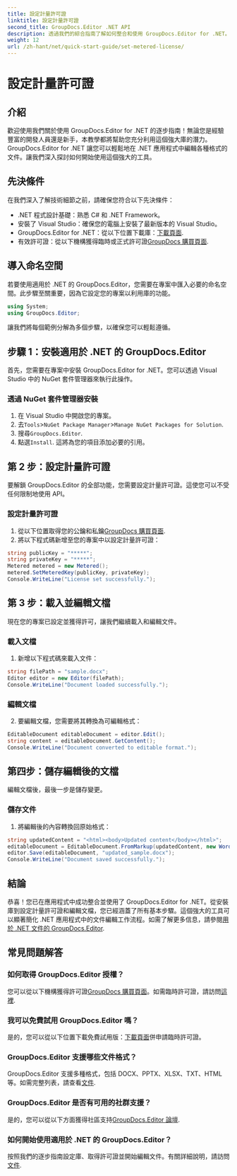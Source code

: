 ```yaml
---
title: 設定計量許可證
linktitle: 設定計量許可證
second_title: GroupDocs.Editor .NET API
description: 透過我們的綜合指南了解如何整合和使用 GroupDocs.Editor for .NET。在 .NET 應用程式中解鎖強大的文件編輯功能。
weight: 12
url: /zh-hant/net/quick-start-guide/set-metered-license/
---
```


# 設定計量許可證

## 介紹
歡迎使用我們關於使用 GroupDocs.Editor for .NET 的逐步指南！無論您是經驗豐富的開發人員還是新手，本教學都將幫助您充分利用這個強大庫的潛力。 GroupDocs.Editor for .NET 讓您可以輕鬆地在 .NET 應用程式中編輯各種格式的文件。讓我們深入探討如何開始使用這個強大的工具。
## 先決條件
在我們深入了解技術細節之前，請確保您符合以下先決條件：
- .NET 程式設計基礎：熟悉 C# 和 .NET Framework。
- 安裝了 Visual Studio：確保您的電腦上安裝了最新版本的 Visual Studio。
-  GroupDocs.Editor for .NET：從以下位置下載庫：[下載頁面](https://releases.groupdocs.com/editor/net/).
- 有效許可證：從以下機構獲得臨時或正式許可證[GroupDocs 購買頁面](https://purchase.groupdocs.com/temporary-license/).
## 導入命名空間
若要使用適用於 .NET 的 GroupDocs.Editor，您需要在專案中匯入必要的命名空間。此步驟至關重要，因為它設定您的專案以利用庫的功能。
```csharp
using System;
using GroupDocs.Editor;
```
讓我們將每個範例分解為多個步驟，以確保您可以輕鬆遵循。
## 步驟 1：安裝適用於 .NET 的 GroupDocs.Editor
首先，您需要在專案中安裝 GroupDocs.Editor for .NET。您可以透過 Visual Studio 中的 NuGet 套件管理器來執行此操作。
### 透過 NuGet 套件管理器安裝
1. 在 Visual Studio 中開啟您的專案。
2. 去`Tools`>`NuGet Package Manager`>`Manage NuGet Packages for Solution`.
3. 搜尋`GroupDocs.Editor`.
4. 點選`Install`.
這將為您的項目添加必要的引用。
## 第 2 步：設定計量許可證
要解鎖 GroupDocs.Editor 的全部功能，您需要設定計量許可證。這使您可以不受任何限制地使用 API。
### 設定計量許可證
1. 從以下位置取得您的公鑰和私鑰[GroupDocs 購買頁面](https://purchase.groupdocs.com/temporary-license/).
2. 將以下程式碼新增至您的專案中以設定計量許可證：
```csharp
string publicKey = "*****";
string privateKey = "*****";
Metered metered = new Metered();
metered.SetMeteredKey(publicKey, privateKey);
Console.WriteLine("License set successfully.");
```
## 第 3 步：載入並編輯文檔
現在您的專案已設定並獲得許可，讓我們繼續載入和編輯文件。
### 載入文檔
1. 新增以下程式碼來載入文件：
```csharp
string filePath = "sample.docx";
Editor editor = new Editor(filePath);
Console.WriteLine("Document loaded successfully.");
```
### 編輯文檔
2. 要編輯文檔，您需要將其轉換為可編輯格式：
```csharp
EditableDocument editableDocument = editor.Edit();
string content = editableDocument.GetContent();
Console.WriteLine("Document converted to editable format.");
```
## 第四步：儲存編輯後的文檔
編輯文檔後，最後一步是儲存變更。
### 儲存文件
1. 將編輯後的內容轉換回原始格式：
```csharp
string updatedContent = "<html><body>Updated content</body></html>";
editableDocument = EditableDocument.FromMarkup(updatedContent, new WordProcessingSaveOptions());
editor.Save(editableDocument, "updated_sample.docx");
Console.WriteLine("Document saved successfully.");
```
## 結論
恭喜！您已在應用程式中成功整合並使用了 GroupDocs.Editor for .NET。從安裝庫到設定計量許可證和編輯文檔，您已經涵蓋了所有基本步驟。這個強大的工具可以顯著簡化 .NET 應用程式中的文件編輯工作流程。如需了解更多信息，請參閱[用於 .NET 文件的 GroupDocs.Editor](https://tutorials.groupdocs.com/editor/net/).
## 常見問題解答
### 如何取得 GroupDocs.Editor 授權？
您可以從以下機構獲得許可證[GroupDocs 購買頁面](https://purchase.groupdocs.com/buy)。如需臨時許可證，請訪問[這裡](https://purchase.groupdocs.com/temporary-license/).
### 我可以免費試用 GroupDocs.Editor 嗎？
是的，您可以從以下位置下載免費試用版：[下載頁面](https://releases.groupdocs.com/)併申請臨時許可證。
### GroupDocs.Editor 支援哪些文件格式？
 GroupDocs.Editor 支援多種格式，包括 DOCX、PPTX、XLSX、TXT、HTML 等。如需完整列表，請查看[文件](https://tutorials.groupdocs.com/editor/net/).
### GroupDocs.Editor 是否有可用的社群支援？
是的，您可以從以下方面獲得社區支持[GroupDocs.Editor 論壇](https://forum.groupdocs.com/c/editor/20).
### 如何開始使用適用於 .NET 的 GroupDocs.Editor？
按照我們的逐步指南設定庫、取得許可證並開始編輯文件。有關詳細說明，請訪問[文件](https://tutorials.groupdocs.com/editor/net/).